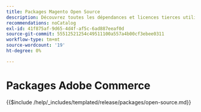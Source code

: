 ```yaml
---
title: Packages Magento Open Source
description: Découvrez toutes les dépendances et licences tierces utilisées dans Magento Open Source.
recommendations: noCatalog
exl-id: 41f875af-9d65-4d4f-af5c-6ad887eeaf0d
source-git-commit: 55512521254c49511100a557a4b00cf3ebee0311
workflow-type: tm+mt
source-wordcount: '19'
ht-degree: 0%

---
```


# Packages Adobe Commerce

{{$include /help/_includes/templated/release/packages/open-source.md}}

<!-- Last updated from includes: 2025-04-11 12:10:38 -->
